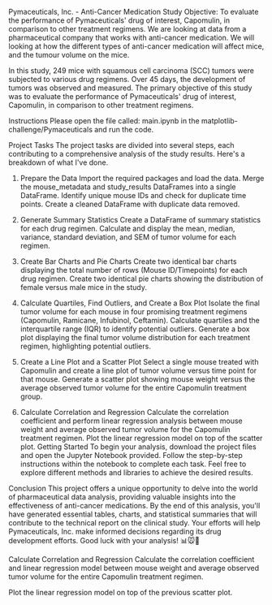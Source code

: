 Pymaceuticals, Inc. - Anti-Cancer Medication Study
Objective: To evaluate the performance of Pymaceuticals' drug of interest, Capomulin, in comparison to other treatment regimens. We are looking at data from a pharmaceutical company that works with anti-cancer medication. We will looking at how the different types of anti-cancer medication will affect mice, and the tumour volume on the mice.

In this study, 249 mice with squamous cell carcinoma (SCC) tumors were subjected to various drug regimens. Over 45 days, the development of tumors was observed and measured. The primary objective of this study was to evaluate the performance of Pymaceuticals' drug of interest, Capomulin, in comparison to other treatment regimens.

Instructions
Please open the file called: main.ipynb in the matplotlib-challenge/Pymaceuticals and run the code.

Project Tasks
The project tasks are divided into several steps, each contributing to a comprehensive analysis of the study results. Here's a breakdown of what I've done.

1. Prepare the Data
Import the required packages and load the data.
Merge the mouse_metadata and study_results DataFrames into a single DataFrame.
Identify unique mouse IDs and check for duplicate time points.
Create a cleaned DataFrame with duplicate data removed.

2. Generate Summary Statistics
Create a DataFrame of summary statistics for each drug regimen.
Calculate and display the mean, median, variance, standard deviation, and SEM of tumor volume for each regimen.

3. Create Bar Charts and Pie Charts
Create two identical bar charts displaying the total number of rows (Mouse ID/Timepoints) for each drug regimen.
Create two identical pie charts showing the distribution of female versus male mice in the study.

4. Calculate Quartiles, Find Outliers, and Create a Box Plot
Isolate the final tumor volume for each mouse in four promising treatment regimens (Capomulin, Ramicane, Infubinol, Ceftamin).
Calculate quartiles and the interquartile range (IQR) to identify potential outliers.
Generate a box plot displaying the final tumor volume distribution for each treatment regimen, highlighting potential outliers.

5. Create a Line Plot and a Scatter Plot
Select a single mouse treated with Capomulin and create a line plot of tumor volume versus time point for that mouse.
Generate a scatter plot showing mouse weight versus the average observed tumor volume for the entire Capomulin treatment group.

6. Calculate Correlation and Regression
Calculate the correlation coefficient and perform linear regression analysis between mouse weight and average observed tumor volume for the Capomulin treatment regimen.
Plot the linear regression model on top of the scatter plot.
Getting Started
To begin your analysis, download the project files and open the Jupyter Notebook provided. Follow the step-by-step instructions within the notebook to complete each task. Feel free to explore different methods and libraries to achieve the desired results.

Conclusion
This project offers a unique opportunity to delve into the world of pharmaceutical data analysis, providing valuable insights into the effectiveness of anti-cancer medications. By the end of this analysis, you'll have generated essential tables, charts, and statistical summaries that will contribute to the technical report on the clinical study. Your efforts will help Pymaceuticals, Inc. make informed decisions regarding its drug development efforts. Good luck with your analysis! 📊🐭🔬

Calculate Correlation and Regression
Calculate the correlation coefficient and linear regression model between mouse weight and average observed tumor volume for the entire Capomulin treatment regimen.

Plot the linear regression model on top of the previous scatter plot.
